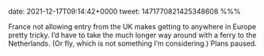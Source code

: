 date: 2021-12-17T09:14:42+0000
tweet: 1471770821425348608
%%%

France not allowing entry from the UK makes getting to anywhere in Europe pretty tricky. I’d have to take the much longer way around with a ferry to the Netherlands. (Or fly, which is not something I’m considering.) Plans paused.
